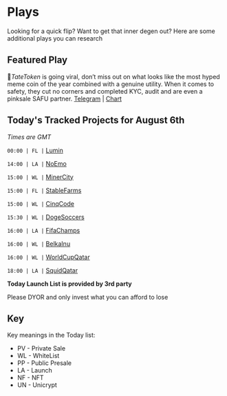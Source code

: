 
# Plays

Looking for a quick flip? Want to get that inner degen out? Here are some additional plays you can research

## Featured Play

🍚*TateToken* is going viral, don’t miss out on what looks like the most hyped meme coin of the year combined with a genuine utility.
When it comes to safety, they cut no corners and completed KYC, audit and are even a pinksale SAFU partner.
[Telegram](https://t.me/TateTokenBSC) | [Chart](https://app.nexuscrypto.com/token/bsc/0x8f1d278c438242653ee0bdd9dbd5a7f29cd046bf)

## Today's Tracked Projects for August 6th
_Times are GMT_

`00:00 | FL |`  [Lumin](https://t.me/LuminCoin)

`14:00 | LA |`  [NoEmo](https://t.me/NoEmoNFTs/)

`15:00 | WL |`  [MinerCity](https://t.me/Minercity100x)

`15:00 | FL |`  [StableFarms](https://t.me/stablefarms)

`15:00 | WL |`  [CinqCode](https://t.me/CINQCODEOfficial)

`15:30 | WL |`  [DogeSoccers](https://t.me/dogesoccers)

`16:00 | LA |`  [FifaChamps](https://t.me/FIFAChampsGlobal)

`16:00 | WL |`  [BelkaInu](https://t.me/belkainu)

`16:00 | WL |`  [WorldCupQatar](https://t.me/WCQofficial)

`18:00 | LA |`  [SquidQatar](https://t.me/squidqatar)

**Today Launch List is provided by 3rd party**

Please DYOR and only invest what you can afford to lose

## Key
Key meanings in the Today list:

- PV - Private Sale
- WL - WhiteList
- PP - Public Presale
- LA - Launch
- NF - NFT
- UN - Unicrypt